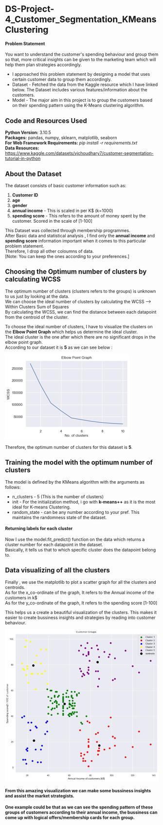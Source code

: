 # DS-Project-4_Customer_Segmentation_KMeansClustering
#### Problem Statement <br />
You want to understand the customer's spending behaviour and group them so that, more critical insights can be given to the marketing team which will help them plan strategies accordingly.

* I approached this problem statement by designing a model that uses certain customer data to group them accordingly.
* Dataset - Fetched the data from the Kaggle resource which I have linked below. The Dataset includes various features/information about the customers.
* Model - The major aim in this project is to group the customers based on their spending pattern using the K-Means clustering algorithm. 

## Code and Resources Used ##
**Python Version:** 3.10.5 <br />
**Packages:** pandas, numpy, sklearn, matplotlib, seaborn <br />
**For Web Framework Requirements:** _pip install -r requirements.txt_ <br />
**Data Resources:** <https://www.kaggle.com/datasets/vjchoudhary7/customer-segmentation-tutorial-in-python>

## About the Dataset ##
The dataset consists of basic customer information such as:
1. **Customer ID** <br />
2. **age** <br />
3. **gender** <br />
4. **annual income** - This is scaled in per K$ (k=1000) <br />
5. **spending score** - This refers to the amount of money spent by the customer.  Scored in the scale of [1-100] <br />

This Dataset was collected through membership programmes. <br />
After Basic data and statistical analysis , I find only the **annual income** and **spending score** information important when it comes to this particular problem statement. <br />
Therefore, I drop all other coloumns of data. <br />
[Note: You can keep the ones according to your preferences.]


## Choosing the Optimum number of clusters by calculating WCSS ##
The optimum number of clusters (clusters refers to the groups) is unknown to us just by looking at the data. <br />
We can choose the ideal number of clusters by calculating the WCSS --> Within Clusters Sum of Squares <br />
By calculating the WCSS, we can find the distance between each datapoint from the centroid of the cluster.

To choose the ideal number of clusters, I have to visualize the clusters on the **Elbow Point Graph** which helps us determine the ideal cluster. <br />
The ideal cluster is the one after which there are no significant drops in the elbow point graph. <br />
According to our dataset it is **5** as we can see below :

![](Elbow_Point_Graph.png "Elbow Point Graph")

Therefore, the optimum number of clusters for this dataset is **5**.

## Training the model with the optimum number of clusters ##
The model is defined by the KMeans algorithm with the arguments as follows: <br />
* n_clusters - 5 (This is the number of clusters) <br />
* init - For the initialization method, i go with **k-means++** as it is the most ideal for K-means Clustering. <br />
* random_state - can be any number according to your pref. This maintains the randomness state of the dataset. <br />

#### Returning labels for each cluster ####
Now I use the model.fit_predict() function on the data which returns a cluster number for each datapoint in the dataset. <br />
Basically, it tells us that to which specific cluster does the datapoint belong to.

## Data visualizing of all the clusters ##
Finally , we use the matplotlib to plot a scatter graph for all the clusters and centroids. <br />
As for the x_co-ordinate of the graph, It refers to the Annual income of the customers in k$ <br />
As for the y_co-ordinate of the graph, It refers to the spending score [1-100] <br />

This helps us a create a beautiful visualization of the clusters. This makes it easier to create bussiness insights and strategies by reading into customer behaviour.

![](Customer_Groups.png "Customer Groups")

#### From this amazing visualization we can make some bussiness insights and assist the market strategists. ####
#### One example could be that as we can see the spending pattern of these groups of customers according to their annual income, the bussiness can come up with logical offers/membership cards for each group. ####
